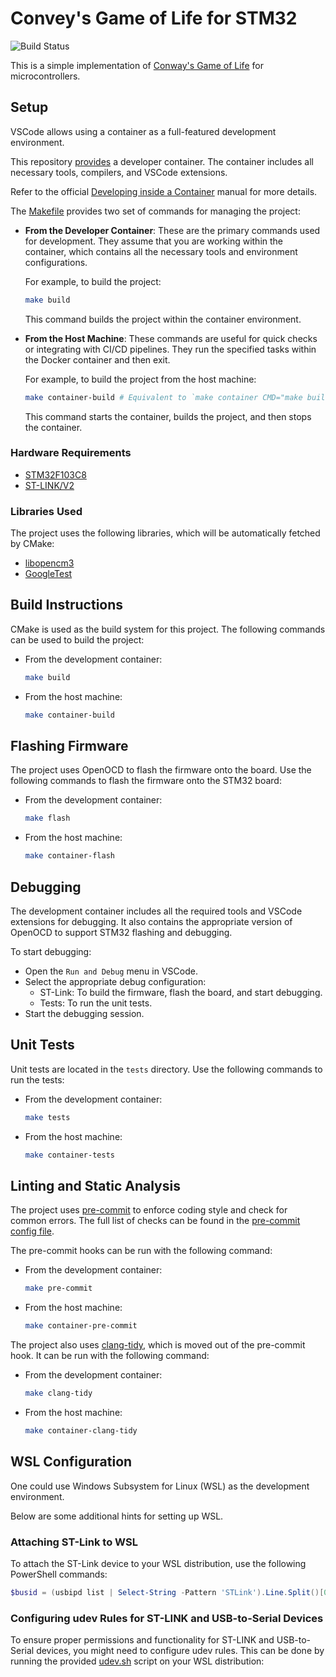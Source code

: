 # Convey's Game of Life for STM32

![Build Status](https://github.com/kpada/game_of_life/actions/workflows/main.yaml/badge.svg)

This is a simple implementation of [Conway's Game of Life](https://en.wikipedia.org/wiki/Conway%27s_Game_of_Life) for
microcontrollers.

## Setup

VSCode allows using a container as a full-featured development environment.

This repository [provides](.devcontainer/devcontainer.json) a developer container. The container includes all necessary
tools, compilers, and VSCode extensions.

Refer to the official [Developing inside a Container](https://code.visualstudio.com/docs/devcontainers/containers)
manual for more details.

The [Makefile](Makefile) provides two set of commands for managing the project:

- **From the Developer Container**: These are the primary commands used for development. They assume that you are
  working within the container, which contains all the necessary tools and environment configurations.

  For example, to build the project:

  ```sh
  make build
  ```

  This command builds the project within the container environment.

- **From the Host Machine**: These commands are useful for quick checks or integrating with CI/CD pipelines. They run
  the specified tasks within the Docker container and then exit.

  For example, to build the project from the host machine:

  ```sh
  make container-build # Equivalent to `make container CMD="make build"`
  ```

  This command starts the container, builds the project, and then stops the container.

### Hardware Requirements

- [STM32F103C8](https://www.st.com/en/microcontrollers/stm32f103c8.html)
- [ST-LINK/V2](https://www.st.com/en/development-tools/st-link-v2.html)

### Libraries Used

The project uses the following libraries, which will be automatically fetched by CMake:

- [libopencm3](https://github.com/libopencm3/libopencm3)
- [GoogleTest](https://github.com/google/googletest)

## Build Instructions

CMake is used as the build system for this project. The following commands can be used to build the project:

- From the development container:

  ```sh
  make build
  ```

- From the host machine:

  ```sh
  make container-build
  ```

## Flashing Firmware

The project uses OpenOCD to flash the firmware onto the board. Use the following commands to flash the firmware onto the
STM32 board:

- From the development container:

  ```sh
  make flash
  ```

- From the host machine:

  ```sh
  make container-flash
  ```

## Debugging

The development container includes all the required tools and VSCode extensions for debugging. It also contains the
appropriate version of OpenOCD to support STM32 flashing and debugging.

To start debugging:

- Open the `Run and Debug` menu in VSCode.
- Select the appropriate debug configuration:
  - ST-Link: To build the firmware, flash the board, and start debugging.
  - Tests: To run the unit tests.
- Start the debugging session.

## Unit Tests

Unit tests are located in the `tests` directory. Use the following commands to run the tests:

- From the development container:

  ```sh
  make tests
  ```

- From the host machine:

  ```sh
  make container-tests
  ```

## Linting and Static Analysis

The project uses [pre-commit](https://pre-commit.com/) to enforce coding style and check for common errors. The full
list of checks can be found in the [pre-commit config file](.pre-commit-config.yaml).

The pre-commit hooks can be run with the following command:

- From the development container:

  ```sh
  make pre-commit
  ```

- From the host machine:

  ```sh
  make container-pre-commit
  ```

The project also uses [clang-tidy](https://clang.llvm.org/extra/clang-tidy.html), which is moved out of the pre-commit
hook. It can be run with the following command:

- From the development container:

  ```sh
  make clang-tidy
  ```

- From the host machine:

  ```sh
  make container-clang-tidy
  ```

## WSL Configuration

One could use Windows Subsystem for Linux (WSL) as the development environment.

Below are some additional hints for setting up WSL.

### Attaching ST-Link to WSL

To attach the ST-Link device to your WSL distribution, use the following PowerShell commands:

```powershell
$busid = (usbipd list | Select-String -Pattern 'STLink').Line.Split()[0]; usbipd wsl attach --busid $busid --distribution Ubuntu
```

### Configuring udev Rules for ST-LINK and USB-to-Serial Devices

To ensure proper permissions and functionality for ST-LINK and USB-to-Serial devices, you might need to configure udev
rules. This can be done by running the provided [udev.sh](tools/udev.sh) script on your WSL distribution:
